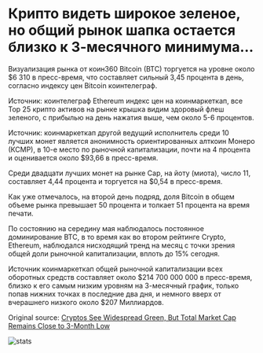 # Крипто видеть широкое зеленое, но общий рынок шапка остается близко к 3-месячного минимума...

Визуализация рынка от коин360 Bitcoin (BTC) торгуется на уровне около $6 310 в пресс-время, что составляет сильный 3,45 процента в день, согласно индексу цен Bitcoin коинтелеграф.

Источник: коинтелеграф Ethereum индекс цен на коинмаркеткап, все Top 25 крипто активов на рынке крышка видим здоровый флеш зеленого, с прибылью на день нажатия выше, чем около 5-6 процентов.

Источник: коинмаркеткап другой ведущий исполнитель среди 10 лучших монет является анонимность ориентированных алткоин Монеро (КСМР), в 10-е место по рыночной капитализации, почти на 4 процента и оценивается около $93,66 в пресс-время.

Среди двадцати лучших монет на рынке Cap, на йоту (миота), число 11, составляет 4,44 процента и торгуется на $0,54 в пресс-время.

Как уже отмечалось, на второй день подряд, доля Bitcoin в общем объеме рынка превышает 50 процента и толкает 51 процента на время печати.

По состоянию на середину мая наблюдалось постоянное доминирование BTC, в то время как во втором рейтинге Crypto, Ethereum, наблюдался нисходящий тренд на месяц с точки зрения общей доли рыночной капитализации, вплоть до 15% сегодня.

Источник коинмаркеткап общей рыночной капитализации всех оборотных средств составляет около $214 700 000 000 в пресс-время, близко к его самым низким уровням на 3-месячный график, только попав нижних точках в последние два дня, и немного вверх от вчерашнего низкого около $207 Миллиардов.

Original source: [Cryptos See Widespread Green, But Total Market Cap Remains Close to 3-Month Low](https://cointelegraph.com/news/cryptos-see-widespread-green-but-total-market-cap-remains-close-to-3-month-low)

![stats](https://c.statcounter.com/11760860/0/a89fa40b/1/ "stats")